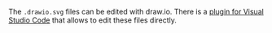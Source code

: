 The `.drawio.svg` files can be edited with draw.io. There is a [plugin for Visual Studio Code](https://marketplace.visualstudio.com/items?itemName=hediet.vscode-drawio) that allows to edit these files directly.